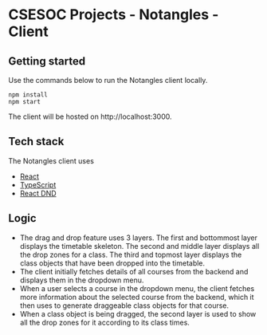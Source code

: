# CSESOC Projects - Notangles - Client

## Getting started

Use the commands below to run the Notangles client locally.

```
npm install
npm start
```

The client will be hosted on http://localhost:3000.

## Tech stack

The Notangles client uses 

* [React](https://reactjs.org/)
* [TypeScript](https://www.typescriptlang.org/)
* [React DND](https://react-dnd.github.io/react-dnd/)

## Logic

* The drag and drop feature uses 3 layers. The first and bottommost layer displays the timetable skeleton. The second and middle layer displays all the drop zones for a class. The third and topmost layer displays the class objects that have been dropped into the timetable. 
* The client initially fetches details of all courses from the backend and displays them in the dropdown menu.
* When a user selects a course in the dropdown menu, the client fetches more information about the selected course from the backend, which it then uses to generate draggeable class objects for that course. 
* When a class object is being dragged, the second layer is used to show all the drop zones for it according to its class times. 